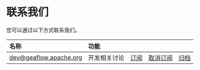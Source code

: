 # 联系我们
您可以通过以下方式联系我们。

| 名称                                                      | 功能     |                                               |                                                   |                                                             |
|:--------------------------------------------------------|:-------|:----------------------------------------------|:--------------------------------------------------|:------------------------------------------------------------|
| [dev@geaflow.apache.org](mailto:dev@geaflow.apache.org) | 开发相关讨论 | [订阅](mailto:dev-subscribe@geaflow.apache.org) | [取消订阅](mailto:dev-unsubscribe@geaflow.apache.org) | [归档](http://mail-archives.apache.org/mod_mbox/geaflow-dev/) |